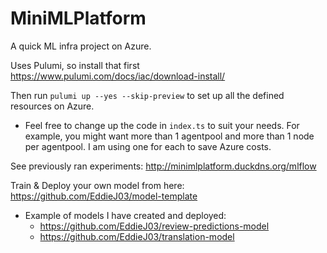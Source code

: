# MiniMLPlatform

A quick ML infra project on Azure.

Uses Pulumi, so install that first https://www.pulumi.com/docs/iac/download-install/

Then run `pulumi up --yes --skip-preview` to set up all the defined resources on Azure.
- Feel free to change up the code in `index.ts` to suit your needs. For example, you might want more than 1 agentpool and more than 1 node per agentpool. I am using one for each to save Azure costs.

See previously ran experiments: http://minimlplatform.duckdns.org/mlflow

Train & Deploy your own model from here: https://github.com/EddieJ03/model-template
- Example of models I have created and deployed:
    - https://github.com/EddieJ03/review-predictions-model
    - https://github.com/EddieJ03/translation-model

